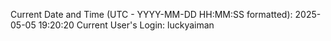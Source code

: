 Current Date and Time (UTC - YYYY-MM-DD HH:MM:SS formatted): 2025-05-05 19:20:20
Current User's Login: luckyaiman
